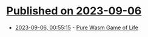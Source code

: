# [Published on 2023-09-06](index.md)

* [2023-09-06, 00:55:15](https://lobste.rs/s/zzq613/pure_wasm_game_life) - [Pure Wasm Game of Life](https://ashen.earth/wasm-game-of-life-1)
